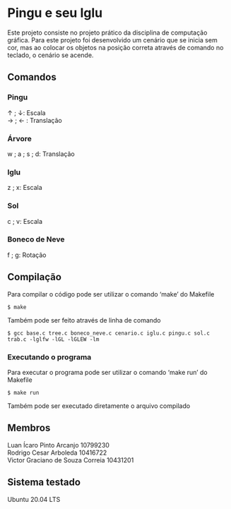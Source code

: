 # Pingu e seu Iglu
Este projeto consiste no projeto prático da disciplina de computação gráfica. Para este projeto foi desenvolvido um cenário que se inicia sem cor, mas ao colocar os objetos na posição correta através de comando no teclado, o cenário se acende.
## Comandos
### Pingu
↑ ; ↓: Escala  
→ ; ← : Translação
### Árvore
w ; a ; s ; d: Translação
### Iglu
z ; x: Escala
### Sol
c ; v: Escala
### Boneco de Neve
f ; g: Rotação
## Compilação
Para compilar o código pode ser utilizar o comando ‘make’ do Makefile
```
$ make
```
Também pode ser feito através de linha de comando
```
$ gcc base.c tree.c boneco_neve.c cenario.c iglu.c pingu.c sol.c trab.c -lglfw -lGL -lGLEW -lm
```
### Executando o programa
Para executar o programa pode ser utilizar o comando ‘make run’ do Makefile
```
$ make run
```
Também pode ser executado diretamente o arquivo compilado
## Membros
Luan Ícaro Pinto Arcanjo 10799230  
Rodrigo Cesar Arboleda 10416722  
Victor Graciano de Souza Correia 10431201
## Sistema testado
Ubuntu 20.04 LTS
